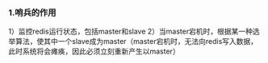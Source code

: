 ### 1.哨兵的作用
1）监控redis运行状态，包括master和slave
2）当master宕机时，根据某一种选举算法，使其中一个slave成为master（master宕机时，无法向redis写入数据，此时系统将会瘫痪，因此必须立刻重新产生以master）
